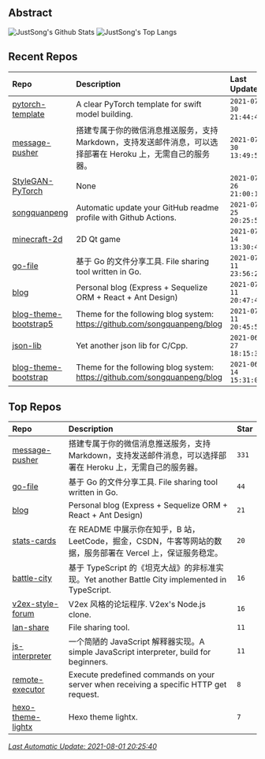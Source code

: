 ## Abstract
![JustSong's Github Stats](https://github-readme-stats.vercel.app/api?username=songquanpeng&show_icons=true&hide_border=true)
![JustSong's Top Langs](https://github-readme-stats.vercel.app/api/top-langs/?username=songquanpeng&layout=compact&hide_border=true&langs_count=10)

## Recent Repos
|Repo|Description|Last Update|
|:--|:--|:--|
|[pytorch-template](https://github.com/songquanpeng/pytorch-template)|A clear PyTorch template for swift model building.|`2021-07-30 21:44:47`|
|[message-pusher](https://github.com/songquanpeng/message-pusher)|搭建专属于你的微信消息推送服务，支持 Markdown，支持发送邮件消息，可以选择部署在 Heroku 上，无需自己的服务器。|`2021-07-30 13:49:57`|
|[StyleGAN-PyTorch](https://github.com/songquanpeng/StyleGAN-PyTorch)|None|`2021-07-26 21:00:13`|
|[songquanpeng](https://github.com/songquanpeng/songquanpeng)|Automatic update your GitHub readme profile with Github Actions.|`2021-07-25 20:25:55`|
|[minecraft-2d](https://github.com/songquanpeng/minecraft-2d)|2D Qt game|`2021-07-14 13:30:41`|
|[go-file](https://github.com/songquanpeng/go-file)|基于 Go 的文件分享工具. File sharing tool written in Go.|`2021-07-11 23:56:22`|
|[blog](https://github.com/songquanpeng/blog)|Personal blog (Express + Sequelize ORM + React + Ant Design)|`2021-07-11 20:47:40`|
|[blog-theme-bootstrap5](https://github.com/songquanpeng/blog-theme-bootstrap5)|Theme for the following blog system: https://github.com/songquanpeng/blog|`2021-07-11 20:45:53`|
|[json-lib](https://github.com/songquanpeng/json-lib)|Yet another json lib for C/Cpp.|`2021-06-27 18:15:32`|
|[blog-theme-bootstrap](https://github.com/songquanpeng/blog-theme-bootstrap)|Theme for the following blog system: https://github.com/songquanpeng/blog|`2021-06-14 15:31:04`|

## Top Repos
|Repo|Description|Star|
|:--|:--|:--|
|[message-pusher](https://github.com/songquanpeng/message-pusher)|搭建专属于你的微信消息推送服务，支持 Markdown，支持发送邮件消息，可以选择部署在 Heroku 上，无需自己的服务器。|`331`|
|[go-file](https://github.com/songquanpeng/go-file)|基于 Go 的文件分享工具. File sharing tool written in Go.|`44`|
|[blog](https://github.com/songquanpeng/blog)|Personal blog (Express + Sequelize ORM + React + Ant Design)|`21`|
|[stats-cards](https://github.com/songquanpeng/stats-cards)|在 README 中展示你在知乎，B 站，LeetCode，掘金，CSDN，牛客等网站的数据，服务部署在 Vercel 上，保证服务稳定。|`20`|
|[battle-city](https://github.com/songquanpeng/battle-city)|基于 TypeScript 的《坦克大战》的非标准实现。Yet another Battle City implemented in TypeScript.|`16`|
|[v2ex-style-forum](https://github.com/songquanpeng/v2ex-style-forum)|V2ex 风格的论坛程序. V2ex's Node.js clone.|`16`|
|[lan-share](https://github.com/songquanpeng/lan-share)|File sharing tool. |`11`|
|[js-interpreter](https://github.com/songquanpeng/js-interpreter)|一个简陋的 JavaScript 解释器实现。A simple JavaScript interpreter, build for beginners.|`11`|
|[remote-executor](https://github.com/songquanpeng/remote-executor)|Execute predefined commands on your server when receiving a specific HTTP get request.|`8`|
|[hexo-theme-lightx](https://github.com/songquanpeng/hexo-theme-lightx)|Hexo theme lightx.|`7`|



*[Last Automatic Update: 2021-08-01 20:25:40](https://github.com/songquanpeng/songquanpeng/blob/master/help.md)*
